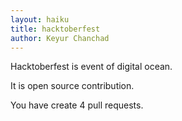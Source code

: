 ```yaml
---
layout: haiku
title: hacktoberfest
author: Keyur Chanchad
---
```


Hacktoberfest is event of digital ocean.

It is open source contribution.

You have create 4 pull requests.